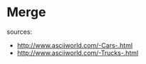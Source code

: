 # Merge

sources:

- http://www.asciiworld.com/-Cars-.html
- http://www.asciiworld.com/-Trucks-.html

